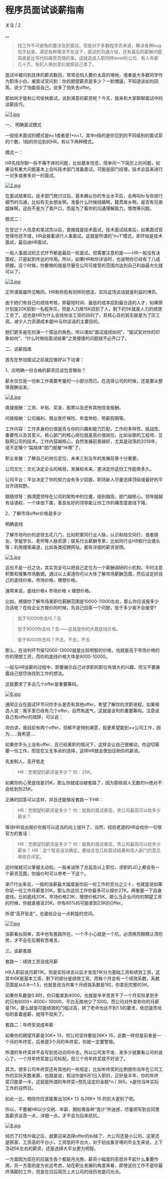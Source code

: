 # 程序员面试谈薪指南

关注 *|* 2

[...](javascript:;)

> 找工作不可避免的要涉及到面试，但是对于多数程序员来说，解决各种bug信手拈来，满足各种需求不在话下，面试的沟通介绍，还有最后的薪酬问题简直是比写代码痛苦百倍的事。这就造成入职同样level的公司，有人年薪几十万，有的人用白菜价就把自己卖了。

面试中被问到具体的薪资数目，常常会陷入要价太高的境地，或者是大多数同学作为职场小白，被面试官问到：你的期望薪资是多少？一脸懵逼，不知道该如何回答。说少了怕委屈自己，说多了怕失去offer。

那如何才能和公司愉快面试，谈到满意的薪资呢？今天，就来和大家聊聊面试中的谈薪技巧。

[![1.jpg](https://ask.julyedu.com/uploads/questions/20190218/2737ba80b70ba50e5b727214b21aa1e3.jpg)](https://ask.julyedu.com/uploads/questions/20190218/2737ba80b70ba50e5b727214b21aa1e3.jpg)

一、 明确面试模式

 

一般技术面试的模式是n+1或者是1+n+1，其中n指的是你见到的不同级别的面试官的个数，1指的你见到的HR。有以下两种模式。

模式一：

HR先找你聊一些不痛不痒的问题，比如基本信息，简单问一下简历上的问题，如果没有重大问题基本上会叫技术部门准备面试，可能是部门经理，技术总监来进行一对多或者多对一的面试。

[![2.jpg](https://ask.julyedu.com/uploads/questions/20190218/eded25668ea4c2fcabb064073b0e2111.jpg)](https://ask.julyedu.com/uploads/questions/20190218/eded25668ea4c2fcabb064073b0e2111.jpg)

在面试结束后，技术部门商讨过后，基本确认你的专业水平后，会再叫hr与你进行细节的沟通，比如有无女朋友啊，准备什么时候结婚啊，籍贯故乡啊，是否有兄弟姐妹啊，这些不是为了查户口，而是为了看你的沟通理解能力，情商等问题。

模式二：

在登记个人信息和笔试完以后，直接就是技术面试，技术面试结束后，如果面试官觉得你还不错，HR会接着进行人事面试。这就是所谓的“n+1”模式，即开始是技术面试，最后由HR面试。

一般人事面试的正式环节都是最后一轮面试。但需要注意的是——HR一般没有决策权，只是起到传达的作用。所以，如果HR和你详谈时，也说明你已经有了八成把握。这个时候，你要做的就是尽量在公司可接受的范围内达到自己利益最大化就可以了。

[![3.jpg](https://ask.julyedu.com/uploads/questions/20190218/78a9d1d31d5f29945dbb390cef6c064d.jpg)](https://ask.julyedu.com/uploads/questions/20190218/78a9d1d31d5f29945dbb390cef6c064d.jpg)

正所谓英雄所见略同，HR和你抱有同样的想法，实际这场谈话就是利益的博弈。

由于她们有自己的绩效考核，即最短时间、最低的成本招到最合适的人才，如果原计划是20K招到一名程序员，但是人力用15K招到了人，剩下的5K就是人力的绩效工资了，这也是HR为什么会找你谈工资的目的了，其核心目的其实就是为了压工资。减少人力资源成本是Hr与你谈话的主要目的。

她们更多是在扮演一个穿达的角色，所以诸如“面试成绩如何”、“面试官对你的印象如何”、“什么时候给面试结果”之类傻傻的问题就不必开口了。

二、谈薪指南

首先在参加面试之前就应做好以下功课：

1、应明确一份合格的薪资应该包含哪些？

薪水仅仅是一份新工作需要考量的一小部分而已。在选择公司的时候，还是要从整体报酬出发。

[![4.jpg](https://ask.julyedu.com/uploads/questions/20190218/ee37955b21d551dae5fa27a35ebf49ea.jpg)](https://ask.julyedu.com/uploads/questions/20190218/ee37955b21d551dae5fa27a35ebf49ea.jpg)

直接报酬：工资、补贴、奖金、股票以及还有其他现金报酬。

间接报酬：公司福利、商业医疗保险、年度体检、带薪假期等。

工作内容：工作本身的价值是否与你的兴趣和能力匹配，工作的多样性、挑战性、重要性以及其意义。核心部门的核心岗位就是高价值岗位，比如谷歌的工程师、互联网公司的技术。工作内容越核心，自然发展前景越好，尤其是动荡的2019年，说不定哪个“扁桃体”部门就被“咔嚓”了。

职业发展：了解自己的岗位定位，未来三到五年的发展前景十分重要。

公司文化：文化决定企业的格局，发展和未来，更决定你这份工作能做多久。

公司平台：平台决定了你的努力会有多少回报，职场新人尽量选择顶级或最好的平台开阔视野。

跟随领导：搞清楚领导在公司的架构中的位置，级别越高，部门越核心，领导就越有话语权，一个体恤下属，善良友好的领导能让你工作的痛苦度直线下降。

2、了解市场offer价格是多少

明确底线

了解市场均价的途径五花八门，比如积累同行业人脉，认识和结交同行，或者朋友、学姐学长、老师等人脉资源；联系行业薪酬专家，比如同行业HR和行业猎头等；利用搜索渠道，比如各类招聘网站，都有详细的薪资说明。

[![5.jpg](https://ask.julyedu.com/uploads/questions/20190218/931b623a39d084195141b8bbc1bd81ad.jpg)](https://ask.julyedu.com/uploads/questions/20190218/931b623a39d084195141b8bbc1bd81ad.jpg)

这也不是一日之功，其实完全可以把自己定位为一个薪酬调研的小机构，平时注意积累和搜集市场数据。通过以上渠道你可以大体了解市场薪酬范围，然后设定好自己的底线价格，市场价格，理想价格。

通常来说，底线价格≤ 市场价格 ≤ 理想价格。

比如，根据你了解市场某职位薪酬范围是10000-11000左右，那么你应该报多少合适呢？在给企业方报价的时候，先自己回答一个问题，低于多少我不会接受?

> 低于10000你去吗？去
>
> 
> 低于9000你去吗？去——这就是你的大致底线价格。
>
> 
> 低于8000你去吗？不去，不去，不去

那么，在谈判环节报12000-13000就是比较明智的价格，也就是高于市场价格的你的理想工资，而你的底线价格大体是9000-10000。

一般与HR谈薪的过程中，即要展示自己对求职的职位有很大的兴趣，但又不要暴露自己想尽快找到工作的想法。

这就要求了多谈几个offer是重要筹码。

[![6.jpg](https://ask.julyedu.com/uploads/questions/20190218/6761631cdfe23da36d32edfdfcd7a8c4.jpg)](https://ask.julyedu.com/uploads/questions/20190218/6761631cdfe23da36d32edfdfcd7a8c4.jpg)

通常企业在面试环节问你手头是否有其他offer，希望了解你的求职进程。如果候选人说：我手里已经有几个offer，自然有底气，这就是谈判的重要筹码。注意说自己有offer的措辞，可以说：

坦白讲，我目前有两个offer，但都不是特别满意，我更希望能到××公司工作，因为......我希望....

如果你手头上没有offer、且已经离职的情况下，这样会让自己很被动，你迫切需要一份工作，而现在又无多余的选择，这样HR就会使劲压制你的薪资。

先发制人，高开低走

> HR：您期望的薪资是多少？
> 你：25K。

如果你的心里底线是25K，那么你就成功被套路了，因为那些阅人无数的hr绝对不会给到你25K。

正确的回答可以这样，并且还能够反套路一下HR：

> HR：您期望的薪资是多少？
> 你：就我的面试表现，贵公司最高可以给多少薪水？

等待HR说出报价你就可以适当的向上提升了，当然，经验老道的HR会给你一句很官方的套话：

> HR：您期望的薪资是多少？
> 你：就我的面试表现，贵公司最高可以给多少薪水？
> HR：这个暂且没法确定，要结合您几轮面试结果和用人部门的意见来综合评定。

这时候就可以掌握主动权。一般来说除了总监及以上职位，求职的JD上都会有一个薪资范围，你报价时可以参考一下这个。

拿IT行业来说，一般的涨薪最大幅度是你前一份工作的百分之三十，也就是说如果你前一份工作月薪是20K，那么你这份工作你最多可以报价27K。再衡量一下自身底线，比如底线2OK，市场价格23K，理想价格25K。那么当企业问你的期望工资的时候，你就直接说25K。你有80%的可能拿到23K的Offer。

所谓“高开低走”，也是给企业一点斡旋的空间。

[![7.jpg](https://ask.julyedu.com/uploads/questions/20190218/8cdb0345442405bea8087803704a63db.jpg)](https://ask.julyedu.com/uploads/questions/20190218/8cdb0345442405bea8087803704a63db.jpg)

谈薪看似简单，其中也有套路所在，一个不小心就是一个坑，必须擦亮眼睛认清形势，才不会在后期有苦难言。

三、谈薪套路

 

套路一：绩效工资说成月薪

HR入职前说月薪11K。但是实际进去以后才发现11K分为基础工资和绩效工资，这其中6K是基本工资，剩下的部分是绩效工资，而每个月会有一个绩效系数，系数范围是从0.8～1.5，也就是说当你某个月绩效系数是1时，你拿到完整的5K。

如果你系数是0.8时，你只能拿到4000，也就是辛辛苦苦干了一个月实际拿到手的只有6000+ 4000= 10000，平白无故地少了1000。而公司对外宣称你的月薪是11K，要么就是可能绩效的门槛过高，拼了老命也达不到1.5的要求，依旧是苦哈哈的拿着底薪，就得不偿失了。

套路二：年终奖说成年薪

如果你的期望月薪是30K* 13，但公司坚持要给26K* 15，总数一样但是前者是一个月的年终奖，后者是3个月的年终奖，你就一定要警惕。

所谓的年终奖并不会写到劳动合同中去，所以公司发不发、发多少就要看公司的良心了。一个月年终奖是公司标配，但三个月年终奖就不好说了。

其次，很多公司年终奖还有其他的一些规定，比如年终奖的比例按你当年在公司工作的实际天数来算，也就是说，假设你是6月1日入职的，正好是半年，你的年终奖只能拿一半，这就是所谓的年终奖=预先设定的金额*n / 365，n是你当年实际工作的自然日。

如此一比，相信你应该能看出30K* 13 与26K* 15 的巨大差别了吧。

所以，不要被HR以少交税、年薪、期权等各种“诡计”所迷惑，尽量把写到合同里面薪资谈高一点，详细一点，才不会为后来挖坑。

[![8.jpg](https://ask.julyedu.com/uploads/questions/20190218/f105267d01c77bf9d8e5dd100e990871.jpg)](https://ask.julyedu.com/uploads/questions/20190218/f105267d01c77bf9d8e5dd100e990871.jpg)

经历了打怪升级之后，就要迎来选择offer的纠结了，大公司还是小公司，这家还是那家，工资高的平台小，工资低的平台大，对于初出象牙塔的毕业生来说，上下浮动5K左右的薪资，还是选择大平台更为明智。

一方面因为现在的应届生各个都是月光族，薪资小幅度的高低并不起什么重要作用，另一方面则是为长远考虑，站在职业发展的角度来看，即使这份工作不是你最终落脚的工作，但是在日后简历上大公司的经历也是闪光点。